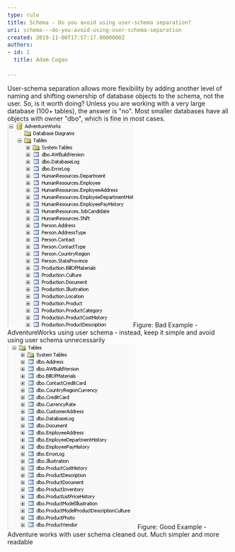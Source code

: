 ```yaml
---
type: rule
title: Schema - Do you avoid using user-schema separation?
uri: schema---do-you-avoid-using-user-schema-separation
created: 2019-11-06T17:57:17.0000000Z
authors:
- id: 1
  title: Adam Cogan

---
```


 
​​User-schema separation allows more flexibility​ by adding another level of naming and shifting ownership of database objects to the schema, not the user. So, is it worth doing? Unless you are working with a very large database (100+ tables), the answer is "no". Most smaller databases have all objects with owner "dbo", which is fine in most cases.​
 ![SQLDatabases_UserSchema_Bad.jpg](SQLDatabases_UserSchema_Bad.jpg)​Figure: Bad Example - AdventureWorks using user schema - instead, keep it simple and avoid using user schema unnecessarily![SQLDatabases_UserSchema_Good.jpg](SQLDatabases_UserSchema_Good.jpg)​
Figure: Good Example -​ Adventure works with user schema cleaned out. Much simpler and more readable​​

